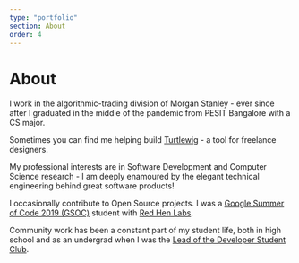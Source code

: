 ```yaml
---
type: "portfolio"
section: About
order: 4
---
```


# About

I work in the algorithmic-trading division of Morgan Stanley - ever since after I graduated in the middle of the pandemic from PESIT Bangalore with a CS major.

Sometimes you can find me helping build [Turtlewig](https://turtlewig.com) - a tool for freelance designers.

My professional interests are in Software Development and Computer Science research - I am deeply enamoured by the elegant technical engineering behind great software products!   

I occasionally contribute to Open Source projects. I was a [Google Summer of Code 2019 (GSOC)](https://summerofcode.withgoogle.com/archive/2019/projects/5915487278465024/) student with [Red Hen Labs](https://summerofcode.withgoogle.com/archive/2019/organizations/4781629350871040/).

Community work has been a constant part of my student life, both in high school and as an undergrad when I was the [Lead of the Developer Student Club](https://www.linkedin.com/posts/animysore_dsc-pesit-newsletter-activity-6538434501511606272-KAW6). 
